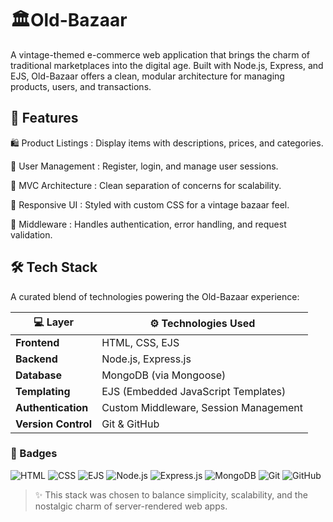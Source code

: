 # 🏛️Old-Bazaar
A vintage-themed e-commerce web application that brings the charm of traditional marketplaces into the digital age. Built with Node.js, Express, and EJS, Old-Bazaar offers a clean, modular architecture for managing products, users, and transactions.

## 🚀 Features
🛍️ Product Listings : Display items with descriptions, prices, and categories.

👤 User Management : Register, login, and manage user sessions.

🧠 MVC Architecture : Clean separation of concerns for scalability.

🎨 Responsive UI : Styled with custom CSS for a vintage bazaar feel.

🔐 Middleware : Handles authentication, error handling, and request validation.

## 🛠️ Tech Stack

A curated blend of technologies powering the Old-Bazaar experience:

| 💻 Layer            | ⚙️ Technologies Used                                 |
|---------------------|------------------------------------------------------|
| **Frontend**        | HTML, CSS, EJS                                       |
| **Backend**         | Node.js, Express.js                                  |
| **Database**        | MongoDB (via Mongoose)                               |
| **Templating**      | EJS (Embedded JavaScript Templates)                  |
| **Authentication**  | Custom Middleware, Session Management                |
| **Version Control** | Git & GitHub                                         |


### 🔖 Badges

![HTML](https://img.shields.io/badge/HTML5-E34F26?style=for-the-badge&logo=html5&logoColor=white)
![CSS](https://img.shields.io/badge/CSS3-1572B6?style=for-the-badge&logo=css3&logoColor=white)
![EJS](https://img.shields.io/badge/EJS-20232A?style=for-the-badge&logoColor=white)
![Node.js](https://img.shields.io/badge/Node.js-339933?style=for-the-badge&logo=nodedotjs&logoColor=white)
![Express.js](https://img.shields.io/badge/Express.js-000000?style=for-the-badge&logo=express&logoColor=white)
![MongoDB](https://img.shields.io/badge/MongoDB-4EA94B?style=for-the-badge&logo=mongodb&logoColor=white)
![Git](https://img.shields.io/badge/Git-F05032?style=for-the-badge&logo=git&logoColor=white)
![GitHub](https://img.shields.io/badge/GitHub-181717?style=for-the-badge&logo=github&logoColor=white)

> ✨ This stack was chosen to balance simplicity, scalability, and the nostalgic charm of server-rendered web apps.
